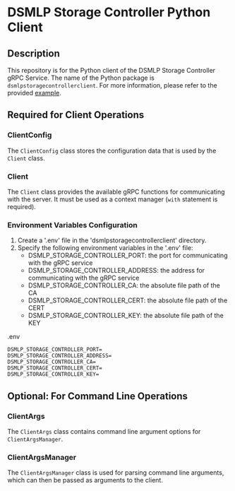 # DSMLP Storage Controller Python Client

## Description

This repository is for the Python client of the DSMLP Storage Controller gRPC Service. The name of the Python package is `dsmlpstoragecontrollerclient`. For more information, please refer to the provided [example](https://github.com/ucsd-ets/dsmlpstoragecontroller-pyclient/blob/main/dsmlpstoragecontrollerclient/example.py).

## Required for Client Operations

### ClientConfig

The `ClientConfig` class stores the configuration data that is used by the `Client` class.

### Client

The `Client` class provides the available gRPC functions for communicating with the server. It must be used as a context manager (`with` statement is required).

### Environment Variables Configuration

1. Create a '.env' file in the 'dsmlpstoragecontrollerclient' directory.
2. Specify the following environment variables in the '.env' file:
    - DSMLP_STORAGE_CONTROLLER_PORT: the port for communicating with the gRPC service
    - DSMLP_STORAGE_CONTROLLER_ADDRESS: the address for communicating with the gRPC service
    - DSMLP_STORAGE_CONTROLLER_CA: the absolute file path of the CA
    - DSMLP_STORAGE_CONTROLLER_CERT: the absolute file path of the CERT
    - DSMLP_STORAGE_CONTROLLER_KEY: the absolute file path of the KEY

.env
```
DSMLP_STORAGE_CONTROLLER_PORT=
DSMLP_STORAGE_CONTROLLER_ADDRESS=
DSMLP_STORAGE_CONTROLLER_CA=
DSMLP_STORAGE_CONTROLLER_CERT=
DSMLP_STORAGE_CONTROLLER_KEY=
```

## Optional: For Command Line Operations

### ClientArgs

The `ClientArgs` class contains command line argument options for `ClientArgsManager`.

### ClientArgsManager

The `ClientArgsManager` class is used for parsing command line arguments, which can then be passed as arguments to the client.